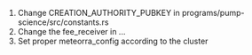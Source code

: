 1. Change CREATION_AUTHORITY_PUBKEY in programs/pump-science/src/constants.rs
2. Change the fee_receiver in ...
3. Set proper meteorra_config according to the cluster
